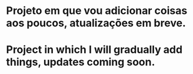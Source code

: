 # Projeto em que vou adicionar coisas aos poucos, atualizações em breve.

# Project in which I will gradually add things, updates coming soon.
